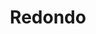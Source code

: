 ---
title: Redondo
date: 
draft: false

# descripcion
description : Aro de plata con cristal swarosky

materials: Plata 925

color: Cristal

dimensions: 2cm (largo)

code: 01-10-0062

type: "Aros"

categories: []

# Images
# first image will be shown in the product page
images:
  # - image: "images/path_to_image"
  # La ubicacion de las imagenes es imagenes/Aros/Aros.Cristal Swarosky/01-10-0062-redondo
  - image: "./images/aros/cristal_swarosky/01-10-0062-redondo_a.JPG"
  - image: "./images/aros/cristal_swarosky/01-10-0062-redondo_b.JPG"
---